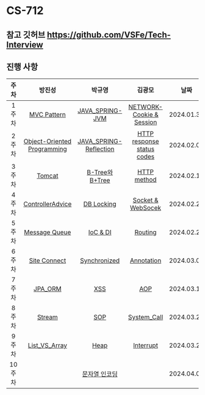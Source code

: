 # CS-712

## 참고 깃허브 https://github.com/VSFe/Tech-Interview

## 진행 사항

| 주차  |                                                               방진성                                                                |                             박규영                              |                                        김광모                                         |    날짜    |
| :---: | :---------------------------------------------------------------------------------------------------------------------------------: | :-------------------------------------------------------------: | :-----------------------------------------------------------------------------------: | :--------: |
| 1주차 |                                           [MVC Pattern](05-ETC/8_MVC%20Pattern/Readme.md)                                           |        [JAVA_SPRING-JVM](07-JAVA_SPRING/1_JVM/Readme.md)        |       [NETWORK-Cookie & Session](03-NETWORK/1_Cookie%20%26%20Session/Readme.md)       | 2024.01.30 |
| 2주차 | [Object-Oriented Programming](05-ETC/4_%EA%B0%9D%EC%B2%B4%EC%A7%80%ED%96%A5%ED%94%84%EB%A1%9C%EA%B7%B8%EB%9E%98%EB%B0%8D/Readme.md) | [JAVA_SPRING-Reflection](07-JAVA_SPRING/4_Reflection/Readme.md) | [HTTP response status codes](03-NETWORK/2_HTTP%20response%20status%20codes/Readme.md) | 2024.02.06 |
| 3주차 |                                            [Tomcat](07-JAVA_SPRING/18_Tomcat/Readme.md)                                             |    [B-Tree와 B+Tree](04-DATABASE/10_B-TREE_B+TREE/Readme.md)    |                  [HTTP method](03-NETWORK/3_Http%20Method/Readme.md)                  | 2024.02.13 |
| 4주차 |                                  [ControllerAdvice](07-JAVA_SPRING/19_ControllerAdvice/Readme.md)                                   |        [DB Locking](04-DATABASE/11_DB-Locking/Readme.md)        |        [Socket & WebSocek](03-NETWORK/5_Socket%20%26%20Web%20Socket/Readme.md)        | 2024.02.20 |
| 5주차 |                                        [Message Queue](05-ETC/17_Message%20Queue/Readme.md)                                         |         [IoC & DI](07-JAVA_SPRING/11_IoC-DI/Readme.md)          |                     [Routing](03-NETWORK/17_Forwarding/Readme.md)                     | 2024.02.27 |
| 6주차 |                                       [Site Connect](03-NETWORK/13_Site%20Connect/Readme.md)                                        |     [Synchronized](07-JAVA_SPRING/7_Synchronized/Readme.md)     |                 [Annotation](07-JAVA_SPRING/17_Annotation/Readme.md)                  | 2024.03.06 |
| 7주차 |                                           [JPA_ORM](07-JAVA_SPRING/15_JPA-ORM/Readme.md)                                            |               [XSS](03-NETWORK/21_XSS/Readme.md)                |                        [AOP](07-JAVA_SPRING/12_AOP/Readme.md)                         | 2024.03.12 |
| 8주차 |                                             [Stream](07-JAVA_SPRING/8_Stream/Readme.md)                                             |               [SOP](03-NETWORK/15_SOP/Readme.md)                |              [System_Call](02-OPERATING_SYSTEM/1.System_Call/Readme.md)               | 2024.03.20 |
| 9주차 |                                 [List_VS_Array](01-DATA_STRUCTURE_ALGORITHM/2_LinkedList/Readme.md)                                 |      [Heap](01-DATA_STRUCTURE_ALGORITHM/6_Heap/Readme.md)       |                [Interrupt](02-OPERATING_SYSTEM/2.Interrupt/Readme.md)                 | 2024.03.27 |
| 10주차 |                                              |      [문자열 인코딩](05-ETC/15-Character_Encoding/Readme.md)       |                                 | 2024.04.02 |